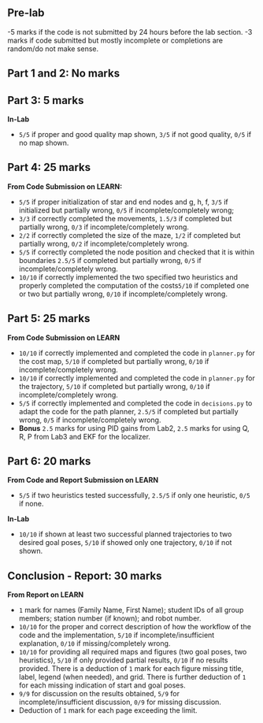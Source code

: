 ## Pre-lab
-5 marks if the code is not submitted by 24 hours before the lab section.
-3 marks if code submitted but mostly incomplete or completions are random/do not make sense.

## Part 1 and 2: No marks
## Part 3: 5 marks
**In-Lab**
- ```5/5``` if proper and good quality map shown, ```3/5``` if not good quality, ```0/5``` if no map shown.

## Part 4: 25 marks
**From Code Submission on LEARN:**
- ```5/5``` if proper initialization of star and end nodes and g, h, f, ```3/5``` if initialized but partially wrong, ```0/5``` if incomplete/completely wrong;
- ```3/3``` if correctly completed the movements, ```1.5/3``` if completed but partially wrong, ```0/3``` if incomplete/completely wrong.
- ```2/2``` if correctly completed the size of the maze, ```1/2``` if completed but partially wrong, ```0/2``` if incomplete/completely wrong.
- ```5/5``` if correctly completed the node position and checked that it is within boundaries ```2.5/5``` if completed but partially wrong, ```0/5``` if incomplete/completely wrong.
- ```10/10``` if correctly implemented the two specified two heuristics and properly completed the computation of the costs```5/10``` if completed one or two but partially wrong, ```0/10``` if incomplete/completely wrong.

## Part 5: 25 marks
**From Code Submission on LEARN**
- ```10/10``` if correctly implemented and completed the code in ```planner.py``` for the cost map, ```5/10``` if completed but partially wrong, ```0/10``` if incomplete/completely wrong.
- ```10/10``` if correctly implemented and completed the code in ```planner.py``` for the trajectory, ```5/10``` if completed but partially wrong, ```0/10``` if incomplete/completely wrong.
- ```5/5``` if correctly implemented and completed the code in ```decisions.py``` to adapt the code for the path planner, ```2.5/5``` if completed but partially wrong, ```0/5``` if incomplete/completely wrong.
- **Bonus** ```2.5``` marks for using PID gains from Lab2, ```2.5``` marks for using Q, R, P from Lab3 and EKF for the localizer.

## Part 6: 20 marks
**From Code and Report Submission on LEARN**
- ```5/5``` if two heuristics tested successfully, ```2.5/5``` if only one heuristic, ```0/5``` if none.

**In-Lab**
- ```10/10``` if shown at least two successful planned trajectories to two desired goal poses, ```5/10``` if showed only one trajectory, ```0/10``` if not shown.

## Conclusion - Report: 30 marks
**From Report on LEARN**
- ```1``` mark for names (Family Name, First Name); student IDs of all group members; station number (if known); and robot number.
- ```10/10``` for the proper and correct description of how the workflow of the code and the implementation, ```5/10``` if incomplete/insufficient explanation, ```0/10``` if missing/completely wrong.
- ```10/10``` for providing all required maps and figures (two goal poses, two heuristics), ```5/10``` if only provided partial results, ```0/10``` if no results provided. There is a deduction of ```1``` mark for each figure missing title, label, legend (when needed), and grid. There is further deduction of ```1``` for each missing indication of start and goal poses.
- ```9/9``` for discussion on the results obtained, ```5/9``` for incomplete/insufficient discussion, ```0/9``` for missing discussion.
- Deduction of ```1``` mark for each page exceeding the limit. 
